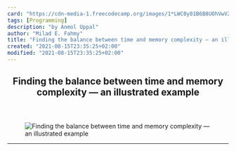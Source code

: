 ```yaml
---
card: "https://cdn-media-1.freecodecamp.org/images/1*LWC0y01B6B8UOhVwVZcyyQ.png"
tags: [Programming]
description: "by Anmol Uppal"
author: "Milad E. Fahmy"
title: "Finding the balance between time and memory complexity — an illustrated example"
created: "2021-08-15T23:35:25+02:00"
modified: "2021-08-15T23:35:25+02:00"
---
```

<div class="site-wrapper">
<main id="site-main" class="site-main outer">
<div class="inner">
<article class="post-full post tag-programming tag-android tag-ios tag-tech tag-data-science ">
<header class="post-full-header">
<h1 class="post-full-title">Finding the balance between time and memory complexity — an illustrated example</h1>
</header>
<figure class="post-full-image">
<picture>
<source media="(max-width: 700px)" sizes="1px" srcset="data:image/gif;base64,R0lGODlhAQABAIAAAAAAAP///yH5BAEAAAAALAAAAAABAAEAAAIBRAA7 1w">
<source media="(min-width: 701px)" sizes="(max-width: 800px) 400px,
(max-width: 1170px) 700px,
1400px" srcset="https://cdn-media-1.freecodecamp.org/images/1*LWC0y01B6B8UOhVwVZcyyQ.png 300w,
https://cdn-media-1.freecodecamp.org/images/1*LWC0y01B6B8UOhVwVZcyyQ.png 600w,
https://cdn-media-1.freecodecamp.org/images/1*LWC0y01B6B8UOhVwVZcyyQ.png 1000w,
https://cdn-media-1.freecodecamp.org/images/1*LWC0y01B6B8UOhVwVZcyyQ.png 2000w">
<img onerror="this.style.display='none'" src="https://cdn-media-1.freecodecamp.org/images/1*LWC0y01B6B8UOhVwVZcyyQ.png" alt="Finding the balance between time and memory complexity — an illustrated example">
</picture>
</figure>
<section class="post-full-content">
<div class="post-content medium-migrated-article">
</div>
<hr>
</section>
</article>
</div>
</main>
</div>
<!-- Google Tag Manager (noscript) -->
<!-- End Google Tag Manager (noscript) -->

